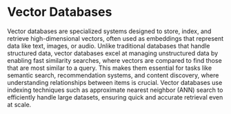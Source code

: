 # Vector Databases

Vector databases are specialized systems designed to store, index, and retrieve high-dimensional vectors, often used as embeddings that represent data like text, images, or audio. Unlike traditional databases that handle structured data, vector databases excel at managing unstructured data by enabling fast similarity searches, where vectors are compared to find those that are most similar to a query. This makes them essential for tasks like semantic search, recommendation systems, and content discovery, where understanding relationships between items is crucial. Vector databases use indexing techniques such as approximate nearest neighbor (ANN) search to efficiently handle large datasets, ensuring quick and accurate retrieval even at scale.